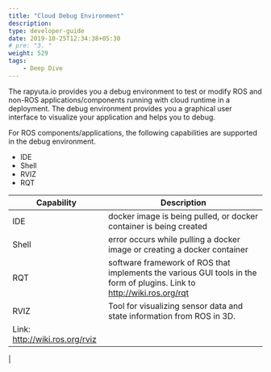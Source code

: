 ```yaml
---
title: "Cloud Debug Environment"
description:
type: developer-guide
date: 2019-10-25T12:34:38+05:30
# pre: "3. "
weight: 529
tags:
    - Deep Dive
---
```

The rapyuta.io provides you a debug environment to test or modify  ROS and non-ROS applications/components running with cloud runtime in a deployment. The debug environment provides you a graphical user interface to visualize your application and helps you to debug.

For ROS components/applications, the following capabilities are supported in the debug environment.
* IDE
* Shell
* RVIZ
* RQT

| Capability | Description |
| ------ | ----------- |
| IDE | docker image is being pulled, or docker container is being created |
| Shell | error occurs while pulling a docker image or creating a docker container |
| RQT | software framework of ROS that implements the various GUI tools in the form of plugins. Link to http://wiki.ros.org/rqt |
| RVIZ | Tool for visualizing sensor data and state information from ROS in 3D.
Link: http://wiki.ros.org/rviz |
| 

